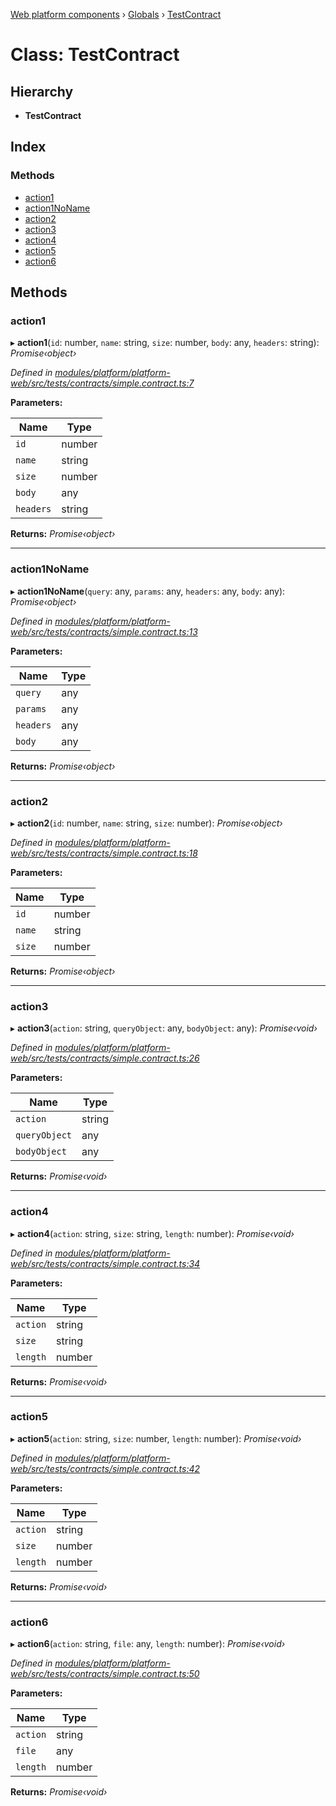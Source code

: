 [Web platform components](../README.md) › [Globals](../globals.md) › [TestContract](testcontract.md)

# Class: TestContract

## Hierarchy

* **TestContract**

## Index

### Methods

* [action1](testcontract.md#action1)
* [action1NoName](testcontract.md#action1noname)
* [action2](testcontract.md#action2)
* [action3](testcontract.md#action3)
* [action4](testcontract.md#action4)
* [action5](testcontract.md#action5)
* [action6](testcontract.md#action6)

## Methods

###  action1

▸ **action1**(`id`: number, `name`: string, `size`: number, `body`: any, `headers`: string): *Promise‹object›*

*Defined in [modules/platform/platform-web/src/tests/contracts/simple.contract.ts:7](https://github.com/nodulusteam/methodus.dev/blob/0787b65/modules/platform/platform-web/src/tests/contracts/simple.contract.ts#L7)*

**Parameters:**

Name | Type |
------ | ------ |
`id` | number |
`name` | string |
`size` | number |
`body` | any |
`headers` | string |

**Returns:** *Promise‹object›*

___

###  action1NoName

▸ **action1NoName**(`query`: any, `params`: any, `headers`: any, `body`: any): *Promise‹object›*

*Defined in [modules/platform/platform-web/src/tests/contracts/simple.contract.ts:13](https://github.com/nodulusteam/methodus.dev/blob/0787b65/modules/platform/platform-web/src/tests/contracts/simple.contract.ts#L13)*

**Parameters:**

Name | Type |
------ | ------ |
`query` | any |
`params` | any |
`headers` | any |
`body` | any |

**Returns:** *Promise‹object›*

___

###  action2

▸ **action2**(`id`: number, `name`: string, `size`: number): *Promise‹object›*

*Defined in [modules/platform/platform-web/src/tests/contracts/simple.contract.ts:18](https://github.com/nodulusteam/methodus.dev/blob/0787b65/modules/platform/platform-web/src/tests/contracts/simple.contract.ts#L18)*

**Parameters:**

Name | Type |
------ | ------ |
`id` | number |
`name` | string |
`size` | number |

**Returns:** *Promise‹object›*

___

###  action3

▸ **action3**(`action`: string, `queryObject`: any, `bodyObject`: any): *Promise‹void›*

*Defined in [modules/platform/platform-web/src/tests/contracts/simple.contract.ts:26](https://github.com/nodulusteam/methodus.dev/blob/0787b65/modules/platform/platform-web/src/tests/contracts/simple.contract.ts#L26)*

**Parameters:**

Name | Type |
------ | ------ |
`action` | string |
`queryObject` | any |
`bodyObject` | any |

**Returns:** *Promise‹void›*

___

###  action4

▸ **action4**(`action`: string, `size`: string, `length`: number): *Promise‹void›*

*Defined in [modules/platform/platform-web/src/tests/contracts/simple.contract.ts:34](https://github.com/nodulusteam/methodus.dev/blob/0787b65/modules/platform/platform-web/src/tests/contracts/simple.contract.ts#L34)*

**Parameters:**

Name | Type |
------ | ------ |
`action` | string |
`size` | string |
`length` | number |

**Returns:** *Promise‹void›*

___

###  action5

▸ **action5**(`action`: string, `size`: number, `length`: number): *Promise‹void›*

*Defined in [modules/platform/platform-web/src/tests/contracts/simple.contract.ts:42](https://github.com/nodulusteam/methodus.dev/blob/0787b65/modules/platform/platform-web/src/tests/contracts/simple.contract.ts#L42)*

**Parameters:**

Name | Type |
------ | ------ |
`action` | string |
`size` | number |
`length` | number |

**Returns:** *Promise‹void›*

___

###  action6

▸ **action6**(`action`: string, `file`: any, `length`: number): *Promise‹void›*

*Defined in [modules/platform/platform-web/src/tests/contracts/simple.contract.ts:50](https://github.com/nodulusteam/methodus.dev/blob/0787b65/modules/platform/platform-web/src/tests/contracts/simple.contract.ts#L50)*

**Parameters:**

Name | Type |
------ | ------ |
`action` | string |
`file` | any |
`length` | number |

**Returns:** *Promise‹void›*
